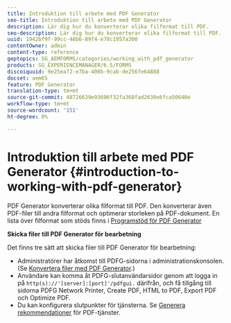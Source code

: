 ```yaml
---
title: Introduktion till arbete med PDF Generator
seo-title: Introduktion till arbete med PDF Generator
description: Lär dig hur du konverterar olika filformat till PDF.
seo-description: Lär dig hur du konverterar olika filformat till PDF.
uuid: 1942bf9f-99cc-48b6-89f4-e78c1957a300
contentOwner: admin
content-type: reference
geptopics: SG_AEMFORMS/categories/working_with_pdf_generator
products: SG_EXPERIENCEMANAGER/6.5/FORMS
discoiquuid: 9e25ea72-e7ba-400b-9cab-de256fe64888
docset: aem65
feature: PDF Generator
translation-type: tm+mt
source-git-commit: 48726639e93696f32fa368fad2630e6fca50640e
workflow-type: tm+mt
source-wordcount: '151'
ht-degree: 0%

---
```



# Introduktion till arbete med PDF Generator {#introduction-to-working-with-pdf-generator}

PDF Generator konverterar olika filformat till PDF. Den konverterar även PDF-filer till andra filformat och optimerar storleken på PDF-dokument. En lista över filformat som stöds finns i [Programstöd för PDF Generator](/help/forms/using/aem-forms-jee-supported-platforms.md)

**Skicka filer till PDF Generator för bearbetning**

Det finns tre sätt att skicka filer till PDF Generator för bearbetning:

* Administratörer har åtkomst till PDFG-sidorna i administrationskonsolen. (Se [Konvertera filer med PDF Generator](/help/forms/using/admin-help/converting-files-using-pdf-generator.md).)
* Användare kan komma åt PDFG-slutanvändarsidor genom att logga in på `http(s)://'[server]:[port]'/pdfgui.` därifrån, och få tillgång till sidorna PDFG Network Printer, Create PDF, HTML to PDF, Export PDF och Optimize PDF.
* Du kan konfigurera slutpunkter för tjänsterna. Se <!--Fix broken link to Managing Endpoints --> [Generera rekommendationer](configuring-watched-folder-endpoints.md#generate-pdf-service-recommendations) för PDF-tjänster.

